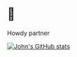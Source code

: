 # 🤠

Howdy partner

[![John's GitHub stats](https://github-readme-stats.vercel.app/api?username=john-riordan&show_icons=true&theme=dark)](https://github.com/john-riordan/github-readme-stats)
